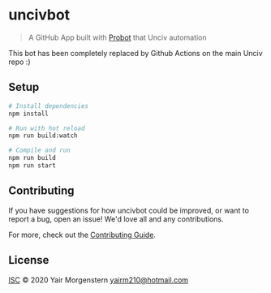 # uncivbot

> A GitHub App built with [Probot](https://github.com/probot/probot) that Unciv automation

This bot has been completely replaced by Github Actions on the main Unciv repo :)

## Setup

```sh
# Install dependencies
npm install

# Run with hot reload
npm run build:watch

# Compile and run
npm run build
npm run start
```

## Contributing

If you have suggestions for how uncivbot could be improved, or want to report a bug, open an issue! We'd love all and any contributions.

For more, check out the [Contributing Guide](CONTRIBUTING.md).

## License

[ISC](LICENSE) © 2020 Yair Morgenstern <yairm210@hotmail.com>
